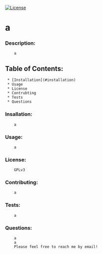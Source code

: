 [![License](https://img.shields.io/badge/License-GPLv3-blue.svg)](https://opensource.org/licenses/gpl-3.0)
# a 

### Description:
        a
     
## Table of Contents:
     * [Installation](#installation)
     * Usage
     * License
     * Contrubting
     * Tests
     * Questions

### Insallation:
        a
     
### Usage:
        a
     
### License:
        GPLv3
     
### Contributing:
        a
     
### Tests:
        a
     
### Questions:
        a
        a
        Please feel free to reach me by email!
    